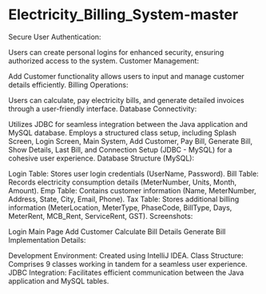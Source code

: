 # Electricity_Billing_System-master

Secure User Authentication:

Users can create personal logins for enhanced security, ensuring authorized access to the system.
Customer Management:

Add Customer functionality allows users to input and manage customer details efficiently.
Billing Operations:

Users can calculate, pay electricity bills, and generate detailed invoices through a user-friendly interface.
Database Connectivity:

Utilizes JDBC for seamless integration between the Java application and MySQL database.
Employs a structured class setup, including Splash Screen, Login Screen, Main System, Add Customer, Pay Bill, Generate Bill, Show Details, Last Bill, and Connection Setup (JDBC - MySQL) for a cohesive user experience.
Database Structure (MySQL):

Login Table: Stores user login credentials (UserName, Password).
Bill Table: Records electricity consumption details (MeterNumber, Units, Month, Amount).
Emp Table: Contains customer information (Name, MeterNumber, Address, State, City, Email, Phone).
Tax Table: Stores additional billing information (MeterLocation, MeterType, PhaseCode, BillType, Days, MeterRent, MCB_Rent, ServiceRent, GST).
Screenshots:

Login
Main Page
Add Customer
Calculate Bill
Details
Generate Bill
Implementation Details:

Development Environment: Created using IntelliJ IDEA.
Class Structure: Comprises 9 classes working in tandem for a seamless user experience.
JDBC Integration: Facilitates efficient communication between the Java application and MySQL tables.